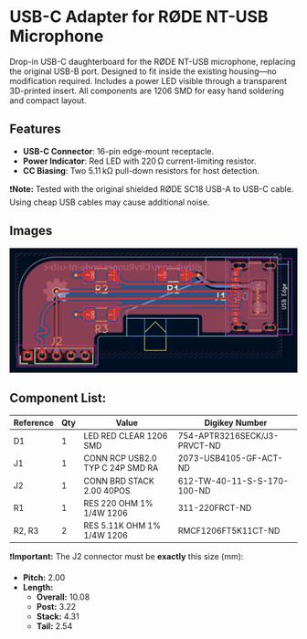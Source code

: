# USB-C Adapter for RØDE NT-USB Microphone

Drop-in USB-C daughterboard for the RØDE NT-USB microphone, replacing the original USB-B port.
Designed to fit inside the existing housing—no modification required.
Includes a power LED visible through a transparent 3D-printed insert.
All components are 1206 SMD for easy hand soldering and compact layout.

## Features

- **USB-C Connector**: 16-pin edge-mount receptacle.
- **Power Indicator**: Red LED with 220 Ω current-limiting resistor.
- **CC Biasing**: Two 5.11 kΩ pull-down resistors for host detection.


❗**Note:** Tested with the original shielded RØDE SC18 USB-A to USB-C cable. Using cheap USB cables may cause additional noise.

## Images

![screenshot](https://raw.githubusercontent.com/CityRunner/rode-nt-usb-c/refs/heads/main/misc/pcb.png?raw=true)

## Component List:

| Reference | Qty | Value                            | Digikey Number               |
|-----------|-----|----------------------------------|------------------------------|
| D1        | 1   | LED RED CLEAR 1206 SMD           | 754-APTR3216SECK/J3-PRVCT-ND |
| J1        | 1   | CONN RCP USB2.0 TYP C 24P SMD RA | 2073-USB4105-GF-ACT-ND       |
| J2        | 1   | CONN BRD STACK 2.00 40POS        | 612-TW-40-11-S-S-170-100-ND  |
| R1        | 1   | RES 220 OHM 1% 1/4W 1206         | 311-220FRCT-ND               |
| R2, R3    | 2   | RES 5.11K OHM 1% 1/4W 1206       | RMCF1206FT5K11CT-ND          |

❗**Important:** The J2 connector must be **exactly** this size (mm):

- **Pitch:** 2.00
- **Length:**
  - **Overall:** 10.08
  - **Post:** 3.22
  - **Stack:** 4.31
  - **Tail:** 2.54
